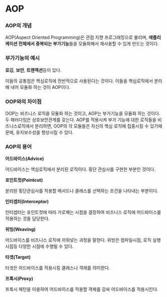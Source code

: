 # AOP

### **AOP의 개념** 
 
AOP(Aspect Oriented Programming)은 관점 지향 프로그래밍으로 불리며, **애플리케이션 전체에서 중복되는 부가기능**들을 모듈화해서 재사용할 수 있게 만드는 것이다. 
 
### **부가기능의 예시**    
 
**로깅**, **보안**, **트랜잭션**등이 있다.  
  
이들의 공통점은 핵심로직에 전반적으로 사용된다는 것이다. 이들을 핵심로직에서 분리해 내어 모듈화 하는 것이 AOP이다.   
 
### **OOP와의 차이점**

OOP는 비즈니스 로직을 모듈화 하는 것이고, AOP는 부가기능을 모듈화 하는 것이다. 두 패러다임은 상호보안관계를 갖는다. AOP를 적용시켜 부가 기능에 대한 로직들을 비즈니스로직에서 분리하면, OOP의 각 모듈들은 자신의 핵심 로직에 집중시킬 수 있기때문에, 유지보수성을 향상시킬 수 있다.

### **AOP의 용어**

**어드바이스(Advice)**

어드바이스는 핵심로직에서 분리된 로직이다. 횡단 관심사를 구현한 부분인 것이다.

**포인트컷(Pointcut)**

분리된 횡단관심사를 적용할 메서드나 클래스를 선택하는 조건을 나타내는 부분이다.

**인터셉터(Interceptor)**

인터셉터는 포인트컷에 따라 가로채는 시점을 결정하여 비즈니스 로직에 어드바이스를 적용하는 것을 담당한다.

**위빙(Weaving)**

어드바이스를 비즈니스 로직에 끼워넣는 과정을 말한다. 위빙은 컴파일시점, 로직 실행시점등 다양한 시점에 수행될 수 있다.

**타겟(Target)**

타겟은 어드바이스를 적용시킬 클래스나 객체를 의미한다.

**프록시(Proxy)**

프록시 패턴을 이용하여 어드바이스를 적용할 객체를 감싸 어드바이스를 적용시킨다.
